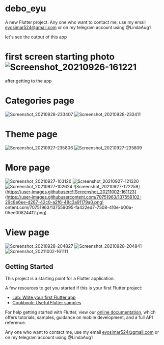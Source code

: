 # debo_eyu

A new Flutter project.
Any one who want to contact me, use my email eyosimar524@gmail.com or on my telegram account using @LindaAug1


let's see the output of this app

# first screen starting photo ![Screenshot_20210926-161221](https://user-images.githubusercontent.com/70751963/137558844-2862eeb2-492d-4d69-bca8-f579d7c0d8e2.png)

after getting to the app

# Categories page 

![Screenshot_20210928-233407](https://user-images.githubusercontent.com/70751963/137558953-f2aed1fa-7839-4906-9b9e-3a035a6d7ff3.png)
![Screenshot_20210928-233411](https://user-images.githubusercontent.com/70751963/137558959-9bc1be45-b927-49b6-85b4-489b31033bf8.png)

# Theme page

![Screenshot_20210927-235806](https://user-images.githubusercontent.com/70751963/137559015-2e67a6d9-ee19-4082-bfc9-3fb5a49ecc4d.png)
![Screenshot_20210927-235809](https://user-images.githubusercontent.com/70751963/137559021-1a2ae998-3297-42f2-9027-cf1a3d55f5c2.png)

# More page

![Screenshot_20210927-103120](https://user-images.githubusercontent.com/70751963/137559059-6107c278-20d3-4500-9b80-d2966a44157b.png)
![Screenshot_20210927-121320](https://user-images.githubusercontent.com/70751963/137559065-cc675ee9-5318-406f-9fb8-2ada3568bdab.png)
![Screenshot_20210927-102624](https://user-images.githubusercontent.com/70751963/137559089-a2f671d5-881d-45cb-aa85-7eb108bc5b56.png)
![Screenshot_20210927-122259](https://user-images.githubuserc![Screenshot_20211002-161123](https://user-images.githubusercontent.com/70751963/137559102-29c8e6ee-d267-42c0-a2f6-48c3a91179a0.png)
ontent.com/70751963/137559095-fa422ed7-7508-410e-b00a-05ee00824412.png)

# View page

![Screenshot_20210928-204827](https://user-images.githubusercontent.com/70751963/137559358-53c64999-ca4a-418e-8b0f-f3108d7bb31d.png)
![Screenshot_20210928-204841](https://user-images.githubusercontent.com/70751963/137559367-715ecb2b-665c-453d-83b3-cb8b2beb75e0.png)
![Screenshot_20211002-161111](https://user-images.githubusercontent.com/70751963/137559375-5aeea654-dfca-4473-a53f-059cd4c7891b.png)


## Getting Started

This project is a starting point for a Flutter application.

A few resources to get you started if this is your first Flutter project:

- [Lab: Write your first Flutter app](https://flutter.dev/docs/get-started/codelab)
- [Cookbook: Useful Flutter samples](https://flutter.dev/docs/cookbook)

For help getting started with Flutter, view our
[online documentation](https://flutter.dev/docs), which offers tutorials,
samples, guidance on mobile development, and a full API reference.


Any one who want to contact me, use my email eyosimar524@gmail.com or on my telegram account using @LindaAug1

